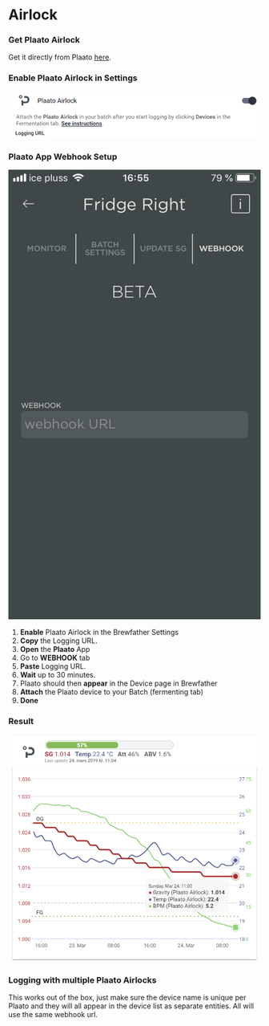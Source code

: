 # Airlock

### Get Plaato Airlock

Get it directly from Plaato [here](https://www.plaato.io/).

### Enable Plaato Airlock in Settings

![Enable Plaato Airlock in the Settings, copy the Logging URL.](../../.gitbook/assets/image%20%2882%29.png)

### **Plaato App Webhook Setup**

![Paste the Logging URL from Brewfather](../../.gitbook/assets/image%20%2835%29.png)

1. **Enable** Plaato Airlock in the Brewfather Settings
2. **Copy** the Logging URL.
3. **Open** the **Plaato** App
4. Go to **WEBHOOK** tab
5. **Paste** Logging URL.
6. **Wait** up to 30 minutes.
7. Plaato should then **appear** in the Device page in Brewfather
8. **Attach** the Plaato device to your Batch \(fermenting tab\)
9. **Done**

### Result

![](../../.gitbook/assets/image%20%2843%29.png)

### Logging with multiple Plaato Airlocks

This works out of the box, just make sure the device name is unique per Plaato and they will all appear in the device list as separate entities. All will use the same webhook url.

